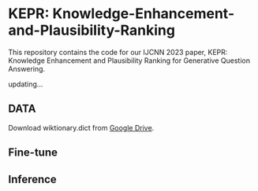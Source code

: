 # KEPR: Knowledge-Enhancement-and-Plausibility-Ranking

This repository contains the code for our IJCNN 2023 paper, KEPR: Knowledge Enhancement and Plausibility Ranking for Generative Question Answering.

updating...

## DATA

Download wiktionary.dict from [Google Drive](https://drive.google.com/file/d/18AzT_ll_d9c_5FGJcfAUS0SB_r74emhC/view?usp=sharing).

## Fine-tune

## Inference
